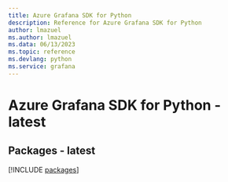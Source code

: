 ```yaml
---
title: Azure Grafana SDK for Python
description: Reference for Azure Grafana SDK for Python
author: lmazuel
ms.author: lmazuel
ms.data: 06/13/2023
ms.topic: reference
ms.devlang: python
ms.service: grafana
---
```

# Azure Grafana SDK for Python - latest
## Packages - latest
[!INCLUDE [packages](grafana-index.md)]
